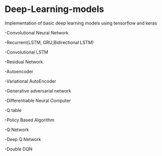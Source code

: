 # Deep-Learning-models

Implementation of basic deep learning models using tensorflow and keras

-Convolutional Neural Network

-Recurrent(LSTM, GRU,Bidirectional LSTM)

-Convolutional LSTM

-Residual Network

-Autoencoder

-Variational AutoEncoder

-Generative adversarial network

-Differentiable Neural Computer

-Q table

-Policy Based Algorithm

-Q Network

-Deep Q Network

-Double DQN





